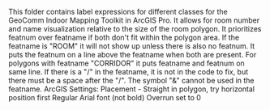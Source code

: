 This folder contains label expressions for different classes for the GeoComm Indoor Mapping Toolkit in ArcGIS Pro. 
It allows for room number and name visualization relative to the size of the room polygon.
It prioritizes featnum over featname if both don't fit within the polygon area.
If the featname is "ROOM" it will not show up unless there is also no featnum.
It puts the featnum on a line above the featname when both are present.
For polygons with featname "CORRIDOR" it puts featname and featnum on same line.
If there is a "/" in the featname, it is not in the code to fix, but there must be a space after the "/".
The symbol "&" cannot be used in the featname.
ArcGIS Settings:
  Placement - Straight in polygon, try horizontal position first
  Regular Arial font (not bold) 
  Overrun set to 0
